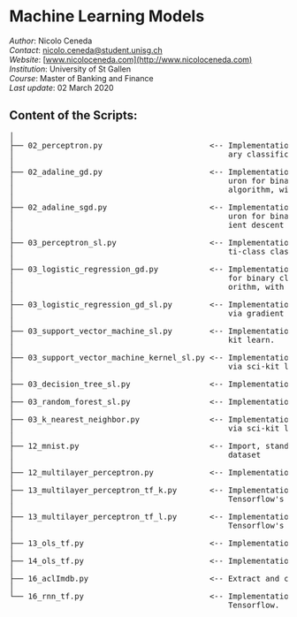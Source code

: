# Machine Learning Models

*Author*: Nicolo Ceneda \
*Contact*: nicolo.ceneda@student.unisg.ch \
*Website*: [www.nicoloceneda.com](http://www.nicoloceneda.com) \
*Institution*: University of St Gallen \
*Course*: Master of Banking and Finance \
*Last update*: 02 March 2020

## Content of the Scripts:
<pre>
│
├── 02_perceptron.py                       <-- Implementation of a single layer perceptron for bin-
│                                              ary classification.
│
├── 02_adaline_gd.py                       <-- Implementation of a single layer adaptive linear ne-
│                                              uron for binary classification, via gradient descent 
│                                              algorithm, with standardized features.
│
├── 02_adaline_sgd.py                      <-- Implementation of a single layer adaptive linear ne-
│                                              uron for binary classification, via stochastic grad-
│                                              ient descent algorithm, with standardized features.      
│
├── 03_perceptron_sl.py                    <-- Implementation of a single layer perceptron for mul-
│                                              ti-class classification via scikit-learn.
│
├── 03_logistic_regression_gd.py           <-- Implementation of a single layer logistic regression
│                                              for binary classification, via gradient descent alg-
│                                              orithm, with standardized features.                      
│
├── 03_logistic_regression_gd_sl.py        <-- Implementation of a single layer logistic regression 
│                                              via gradient descent algorithm via sci-kit learn.
│
├── 03_support_vector_machine_sl.py        <-- Implementation of a support vector machine via sci- 
│                                              kit learn.
│
├── 03_support_vector_machine_kernel_sl.py <-- Implementation of a kernel support vector machine  
│                                              via sci-kit learn. 
│
├── 03_decision_tree_sl.py                 <-- Implementation of a decision tree via sci-kit learn.
│
├── 03_random_forest_sl.py                 <-- Implementation of a random forest via sci-kit learn.
│
├── 03_k_nearest_neighbor.py               <-- Implementation of a k-nearest neighbor classifier  
│                                              via sci-kit learn.
│   
├── 12_mnist.py                            <-- Import, standardize, compress and save the mnist 
│                                              dataset
│
├── 12_multilayer_perceptron.py            <-- Implementation of a multilayer perceptron.
│
├── 13_multilayer_perceptron_tf_k.py       <-- Implementation of a multilayer perceptron via 
│                                              Tensorflow's Layers.
│
├── 13_multilayer_perceptron_tf_l.py       <-- Implementation of a multilayer perceptron via 
│                                              Tensorflow's keras.
│
├── 13_ols_tf.py                           <-- Implementation of an OLS via Tensorflow.
│
├── 14_ols_tf.py                           <-- Implementation of an OLS via Tensorflow.
│
├── 16_aclImdb.py                          <-- Extract and convert to csv the aclImdb database.
│
└── 16_rnn_tf.py                           <-- Implementation of a recurrent neural network via
                                               Tensorflow.
</pre>

